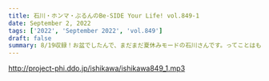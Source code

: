 ```yaml
---
title: 石川・ホンマ・ぶるんのBe-SIDE Your Life! vol.849-1
date: September 2, 2022
tags: ['2022', 'September 2022', 'vol.849']
draft: false
summary: 8/19収録！お盆でしたんで、まだまだ夏休みモードの石川さんです。ってことはもちろん、向かうのです！
---
```


http://project-phi.ddo.jp/ishikawa/ishikawa849_1.mp3